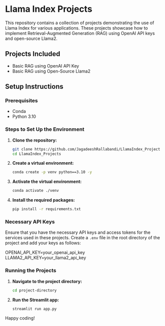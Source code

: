 # Llama Index Projects

This repository contains a collection of projects demonstrating the use of Llama Index for various applications. These projects showcase how to implement Retrieval-Augmented Generation (RAG) using OpenAI API keys and open-source Llama2.

## Projects Included
- Basic RAG using OpenAI API Key
- Basic RAG using Open-Source Llama2

## Setup Instructions

### Prerequisites
- Conda
- Python 3.10

### Steps to Set Up the Environment

1. **Clone the repository:**
    ```bash
    git clone https://github.com/JagadeeshRallabandi/LlamaIndex_Projects.git
    cd LlamaIndex_Projects
    ```

2. **Create a virtual environment:**
    ```bash
    conda create -p venv python==3.10 -y
    ```

3. **Activate the virtual environment:**
    ```bash
    conda activate ./venv
    ```

4. **Install the required packages:**
    ```bash
    pip install -r requirements.txt
    ```

### Necessary API Keys

Ensure that you have the necessary API keys and access tokens for the services used in these projects. Create a `.env` file in the root directory of the project and add your keys as follows:

OPENAI_API_KEY=your_openai_api_key
LLAMA2_API_KEY=your_llama2_api_key

### Running the Projects

1. **Navigate to the project directory:**
    ```bash
    cd project-directory
    ```

2. **Run the Streamlit app:**
    ```bash
    streamlit run app.py
    ```


Happy coding!
